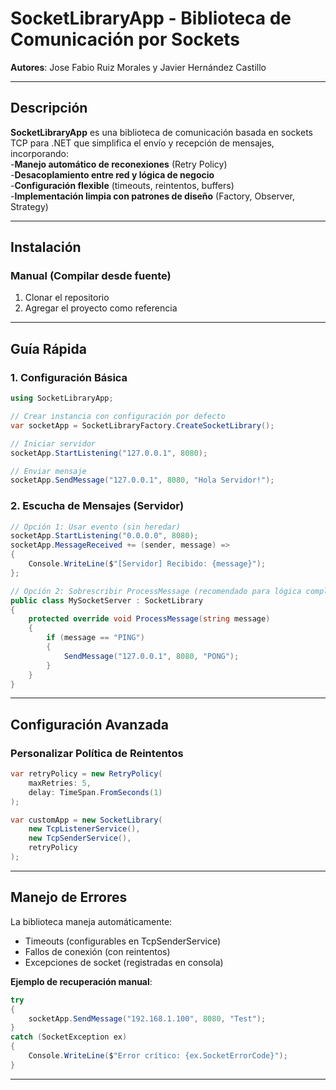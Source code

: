 # **SocketLibraryApp** - Biblioteca de Comunicación por Sockets  
**Autores**: Jose Fabio Ruiz Morales y Javier Hernández Castillo

---

## **Descripción**  
**SocketLibraryApp** es una biblioteca de comunicación basada en sockets TCP para .NET que simplifica el envío y recepción de mensajes, incorporando:  
 -**Manejo automático de reconexiones** (Retry Policy)  
 -**Desacoplamiento entre red y lógica de negocio**  
 -**Configuración flexible** (timeouts, reintentos, buffers)  
 -**Implementación limpia con patrones de diseño** (Factory, Observer, Strategy)  

---

##  **Instalación**  

### **Manual** (Compilar desde fuente)  
1. Clonar el repositorio  
2. Agregar el proyecto como referencia  

---

##  **Guía Rápida**  

### **1. Configuración Básica**  
```csharp
using SocketLibraryApp;

// Crear instancia con configuración por defecto
var socketApp = SocketLibraryFactory.CreateSocketLibrary();

// Iniciar servidor
socketApp.StartListening("127.0.0.1", 8080); 

// Enviar mensaje
socketApp.SendMessage("127.0.0.1", 8080, "Hola Servidor!");
```

### **2. Escucha de Mensajes (Servidor)**  
```csharp
// Opción 1: Usar evento (sin heredar)
socketApp.StartListening("0.0.0.0", 8080);
socketApp.MessageReceived += (sender, message) => 
{
    Console.WriteLine($"[Servidor] Recibido: {message}");
};

// Opción 2: Sobrescribir ProcessMessage (recomendado para lógica compleja)
public class MySocketServer : SocketLibrary 
{
    protected override void ProcessMessage(string message)
    {
        if (message == "PING") 
        {
            SendMessage("127.0.0.1", 8080, "PONG");
        }
    }
}
```

---

## **Configuración Avanzada**  

### **Personalizar Política de Reintentos**  
```csharp
var retryPolicy = new RetryPolicy(
    maxRetries: 5, 
    delay: TimeSpan.FromSeconds(1)
);

var customApp = new SocketLibrary(
    new TcpListenerService(),
    new TcpSenderService(),
    retryPolicy
);
```


---

## **Manejo de Errores**  
La biblioteca maneja automáticamente:  
- Timeouts (configurables en TcpSenderService)  
- Fallos de conexión (con reintentos)  
- Excepciones de socket (registradas en consola)  

**Ejemplo de recuperación manual**:  
```csharp
try 
{
    socketApp.SendMessage("192.168.1.100", 8080, "Test");
} 
catch (SocketException ex) 
{
    Console.WriteLine($"Error crítico: {ex.SocketErrorCode}");
}
```

---

